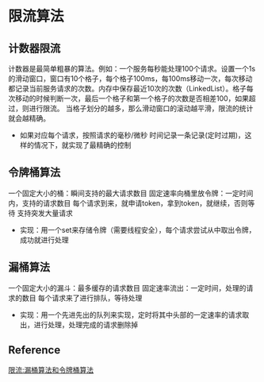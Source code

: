 # 限流算法

## 计数器限流
计数器是最简单粗暴的算法。例如：一个服务每秒能处理100个请求。设置一个1s的滑动窗口，窗口有10个格子，每个格子100ms，每100ms移动一次，每次移动都记录当前服务请求的次数。内存中保存最近10次的次数（LinkedList）。格子每次移动的时候判断一次，最后一个格子和第一个格子的次数是否相差100，如果超过，则进行限流。
当格子划分的越多，那么滑动窗口的滚动越平滑，限流的统计就会越精确。
+ 如果对应每个请求，按照请求的毫秒/微秒 时间记录一条记录(定时过期)，这样的情况下，就实现了最精确的控制

## 令牌桶算法
一个固定大小的桶：瞬间支持的最大请求数目
固定速率向桶里放令牌：一定时间内，支持的请求数目
每个请求到来，就申请token，拿到token，就继续，否则等待
支持突发大量请求

+ 实现：用一个set来存储令牌（需要线程安全），每个请求尝试从中取出令牌，成功就进行处理

## 漏桶算法
一个固定大小的漏斗：最多缓存的请求数目
固定速率流出：一定时间，处理的请求的数目
每个请求来了进行排队，等待处理

+ 实现：用一个先进先出的队列来实现，定时将其中头部的一定速率的请求取出，进行处理，处理完成的请求删除掉

## Reference
[限流:漏桶算法和令牌桶算法](https://maiyang.me/post/2017-05-28-rate-limit-algorithm/)